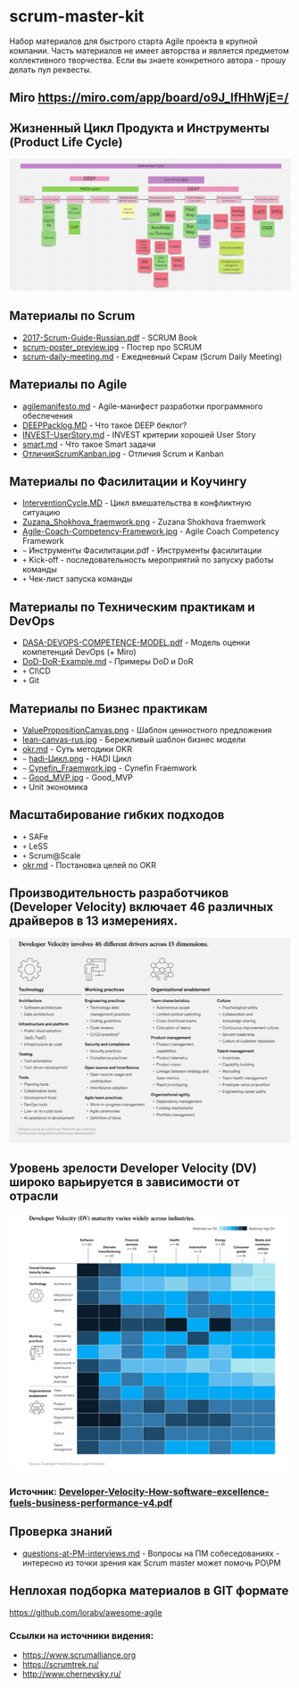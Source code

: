 # scrum-master-kit

Набор материалов для быстрого старта Agile проекта в крупной компании. 
Часть материалов не имеет авторства и является предметом коллективного творчества.
Если вы знаете конкретного автора - прошу делать пул реквесты.

## Miro https://miro.com/app/board/o9J_lfHhWjE=/

## Жизненный Цикл Продукта и Инструменты (Product Life Cycle)
![ProductLifeCycleAddTools](ProductLifeCycleAddTools.jpg)


## Материалы по Scrum 
 * [2017-Scrum-Guide-Russian.pdf](2017-Scrum-Guide-Russian.pdf) - SCRUM Book
 * [scrum-poster_preview.jpg](scrum-poster_preview.jpg)  - Поcтер про SCRUM
 * [scrum-daily-meeting.md](scrum-daily-meeting.md) - Ежедневный Скрам (Scrum Daily Meeting)
 

## Материалы по Agile
* [agilemanifesto.md](agilemanifesto.md) - Agile-манифест разработки программного обеспечения
* [DEEPPacklog.MD](DEEPPacklog.MD) - Что такое DEEP беклог?
* [INVEST-UserStory.md](INVEST-UserStory.md) - INVEST критерии хорошей User Story
* [smart.md](smart.md) - Что такое Smart задачи
* [ОтличияScrumKanban.jpg](ОличияScrumKanban.jpg) - Отличия Scrum и Kanban


## Материалы по Фасилитации и Коучингу 
 * [InterventionCycle.MD](InterventionCycle.MD) - Цикл вмешательства в конфликтную ситуацию
 * [Zuzana_Shokhova_fraemwork.png](Zuzana_Shokhova_fraemwork.png) - Zuzana Shokhova fraemwork 
 * [Agile-Coach-Competency-Framework.jpg](Agile-Coach-Competency-Framework.jpg) - Agile Coach Competency Framework
 * `~` Инструменты Фасилитации.pdf - Инструменты  фасилитации
 * `+` Kick-off - последовательность мероприятий по запуску работы команды
 * `+` Чек-лист запуска команды


## Материалы по Техническим практикам и DevOps
 * [DASA-DEVOPS-COMPETENCE-MODEL.pdf](DASA-DEVOPS-COMPETENCE-MODEL.pdf) - Модель оценки компетенций DevOps (+ Miro)
 * [DoD-DoR-Example.md](DoD-DoR-Example.md) - Примеры DoD и DoR
 * `+` CI\CD
 * `+` Git 


## Материалы по Бизнес практикам 
 * [ValuePropositionCanvas.png](ValuePropositionCanvas.png) - Шаблон ценностного предложения
 * [lean-canvas-rus.jpg](lean-canvas-rus.jpg) - Бережливый шаблон бизнес модели
 * [okr.md](okr.md) - Суть методики OKR
 * `~` [hadi-Цикл.png](hadi-Цикл.png) - HADI Цикл
 * `~` [Cynefin_Fraemwork.jpg](Cynefin_Fraemwork.jpg) - Cynefin Fraemwork
 * `~` [Good_MVP.jpg](Good_MVP.jpg) - Good_MVP
 * `+` Unit экономика


## Масштабирование гибких подходов
 * `+` SAFe
 * `+` LeSS 
 * `+` Scrum@Scale
 * [okr.md](okr.md) - Постановка целей по OKR




## Производительность разработчиков (Developer Velocity) включает 46 различных драйверов в 13 измерениях.
![Developer-Velocity-46-drivers.jpg](Developer-Velocity-46-drivers.jpg)


## Уровень зрелости Developer Velocity (DV) широко варьируется в зависимости от отрасли
![Developer-Velocity-maturity-varies-widely-across-industries.jpg](Developer-Velocity-maturity-varies-widely-across-industries.jpg)



### Источник: [Developer-Velocity-How-software-excellence-fuels-business-performance-v4.pdf](Developer-Velocity-How-software-excellence-fuels-business-performance-v4.pdf)



## Проверка знаний 
 * [questions-at-PM-interviews.md](questions-at-PM-interviews.md) - Вопросы на ПМ собеседованиях - интересно из точки зрения как Scrum master может помочь PO\PM

## Неплохая подборка материалов в GIT формате
https://github.com/lorabv/awesome-agile



### Ссылки на источники видения:
 * https://www.scrumalliance.org
 * https://scrumtrek.ru/
 * http://www.chernevsky.ru/
